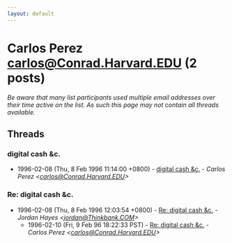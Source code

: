 ```yaml
---
layout: default
---
```


# Carlos Perez <carlos@Conrad.Harvard.EDU> (2 posts)

_Be aware that many list participants used multiple email addresses over their time active on the list. As such this page may not contain all threads available._

## Threads

### digital cash &c.
+ 1996-02-08 (Thu, 8 Feb 1996 11:14:00 +0800) - [digital cash &c.](/archive/1996/02/46dfd61b06bb6161f0abcbec64af1884ce81cb3ae2427180fed6d32ac382fe9f) - _Carlos Perez \<carlos@Conrad.Harvard.EDU\>_

### Re: digital cash &c.
+ 1996-02-08 (Thu, 8 Feb 1996 12:03:54 +0800) - [Re: digital cash &c.](/archive/1996/02/cfcbedea25b4030bdd1b5771b82794f523e6648931f18557739627d2bcdbd28c) - _Jordan Hayes \<jordan@Thinkbank.COM\>_
  + 1996-02-10 (Fri, 9 Feb 96 18:22:33 PST) - [Re: digital cash &c.](/archive/1996/02/9f4ddd76a9cb20b177d0455c9ef465b39e13afba8e32d19fc251f79bcdf04c8a) - _Carlos Perez \<carlos@Conrad.Harvard.EDU\>_

